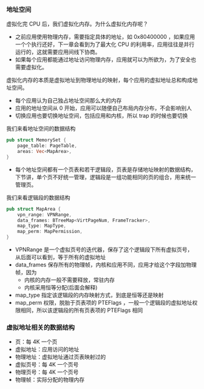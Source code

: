 ### 地址空间

虚拟化完 CPU 后，我们虚拟化内存。为什么虚拟化内存呢？

- 之前应用使用物理内存，需要指定具体的地址，如 0x80400000 ，如果应用一个个执行还好，下一章会看到为了最大化 CPU 的利用率，应用往往是并行运行的，这就需要应用间线下协商。
- 如果每个应用都能通过地址访问物理内存，应用就可以为所欲为，为了安全也需要虚拟化。

虚拟化内存的本质是虚拟地址到物理地址的映射，每个应用的虚拟地址总和构成地址空间。

- 每个应用认为自己独占地址空间那么大的内存
- 应用的地址空间从 0 开始，应用可以随便自己布局内存分布，不会影响别人
- 切换应用也要切换地址空间，包括应用和内核，所以 trap 的时候也要切换

我们来看地址空间的数据结构

```rust
pub struct MemorySet {
    page_table: PageTable,
    areas: Vec<MapArea>,
}
```

- 每个地址空间都有一个页表和若干逻辑段，页表是存储地址映射的数据结构，下节讲，单个页不好统一管理，逻辑段是一组功能相同的页的组合，用来统一管理页。

我们来看逻辑段的数据结构

```rust
pub struct MapArea {
    vpn_range: VPNRange,
    data_frames: BTreeMap<VirtPageNum, FrameTracker>,
    map_type: MapType,
    map_perm: MapPermission,
}
```

- VPNRange 是一个虚拟页号的迭代器，保存了这个逻辑段下所有虚拟页号，从后面可以看到，等于所有的虚拟地址
- data_frames 保存所有的物理帧，内核和应用不同，应用才给这个字段加物理帧，因为
  - 内核的内存一般不需要释放，常驻内存
  - 内核采用恒等分配(后面会解释)
- map_type 指定该逻辑段的内存映射方式，到底是恒等还是映射
- map_perm 权限，脱胎于页表项的 PTEFlags ，一般一个逻辑段的虚拟地址权限相同，所以该逻辑段的所有页表项的 PTEFlags 相同

### 虚拟地址相关的数据结构

- 页：每 4K 一个页
- 虚拟地址：应用访问的地址
- 物理地址：虚拟地址通过页表映射过的
- 虚拟页号：每 4K 一个页号
- 物理页号：每 4K 一个页号
- 物理帧：实际分配的物理内存